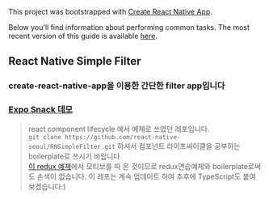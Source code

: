 This project was bootstrapped with [Create React Native App](https://github.com/react-community/create-react-native-app).

Below you'll find information about performing common tasks. The most recent version of this guide is available [here](https://github.com/react-community/create-react-native-app/blob/master/react-native-scripts/template/README.md).

## React Native Simple Filter

### create-react-native-app을 이용한 간단한 filter app입니다
### [Expo Snack 데모](https://snack.expo.io/ryLPsKbmX)
> react component lifecycle 에서 예제로 쓰였던 레포입니다.\
> `git clone https://github.com/react-native-seoul/RNSimpleFilter.git` 하셔서 컴포넌트 라이프싸이클을 공부하는 boilerplate로 쓰시기 바랍니다\
> [이 redux 예제](https://www.vobour.com/%EB%A6%AC%EC%95%A1%ED%8A%B8-%EB%A6%AC%EB%8D%95%EC%8A%A4%EC%99%80-%EB%A6%AC%EC%95%A1%ED%8A%B8-%EB%A6%AC%EB%8D%95%EC%8A%A4-react-redux-and-react-s1-fe3slg)에서 모티브를 따 온 것이므로 redux연습예제와 boilerplate로써도 손색이 없습니다.
> 이 레포는 계속 업데이트 하여 추후에 TypeScript도 붙여 보겠습니다:)

